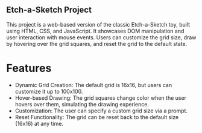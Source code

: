## Etch-a-Sketch Project

This project is a web-based version of the classic Etch-a-Sketch toy, built using HTML, CSS, and JavaScript. It showcases DOM manipulation and user interaction with mouse events. 
Users can customize the grid size, draw by hovering over the grid squares, and reset the grid to the default state.

# Features
 - Dynamic Grid Creation: The default grid is 16x16, but users can customize it up to 100x100.
 - Hover-based Drawing: The grid squares change color when the user hovers over them, simulating the drawing experience.
 - Customization: The user can specify a custom grid size via a prompt.
 - Reset Functionality: The grid can be reset back to the default size (16x16) at any time.
